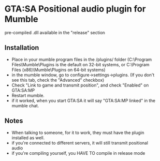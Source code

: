GTA:SA Positional audio plugin for Mumble
=============

pre-compiled .dll available in the "release" section

Installation
-------

* Place in your mumble program files in the /plugins/ folder (C:\Program Files\Mumble\Plugins is the default on 32-bit systems, or C:\Program Files (x86)\Mumble\Plugins on 64-bit systems)
* in the mumble window, go to configure->settings->plugins. (If you don't see this tab, check the "Advanced" checkbox)
* Check "Link to game and transmit position", and check "Enabled" on GTA:SA:MP
* Restart mumble.
* if it worked, when you start GTA:SA it will say "GTA:SA:MP linked" in the mumble chat.


Notes
-------

* When talking to someone, for it to work, they must have the plugin installed as well.
* if you're connected to different servers, it will still transmit positional audio
* if you're compiling yourself, you HAVE TO compile in release mode
